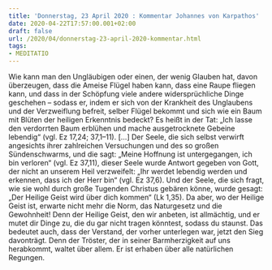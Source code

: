 ```yaml
---
title: 'Donnerstag, 23 April 2020 : Kommentar Johannes von Karpathos'
date: 2020-04-22T17:57:00.001+02:00
draft: false
url: /2020/04/donnerstag-23-april-2020-kommentar.html
tags: 
- MEDITATIO
---
```


Wie kann man den Ungläubigen oder einen, der wenig Glauben hat, davon überzeugen, dass die Ameise Flügel haben kann, dass eine Raupe fliegen kann, und dass in der Schöpfung viele andere widersprüchliche Dinge geschehen – sodass er, indem er sich von der Krankheit des Unglaubens und der Verzweiflung befreit, selber Flügel bekommt und sich wie ein Baum mit Blüten der heiligen Erkenntnis bedeckt? Es heißt in der Tat: „Ich lasse den verdorrten Baum erblühen und mache ausgetrocknete Gebeine lebendig“ (vgl. Ez 17,24; 37,1–11). \[…\] Der Seele, die sich selbst verwirft angesichts ihrer zahlreichen Versuchungen und des so großen Sündenschwarms, und die sagt: „Meine Hoffnung ist untergegangen, ich bin verloren“ (vgl. Ez 37,11), dieser Seele wurde Antwort gegeben von Gott, der nicht an unserem Heil verzweifelt: „Ihr werdet lebendig werden und erkennen, dass ich der Herr bin“ (vgl. Ez 37,6). Und der Seele, die sich fragt, wie sie wohl durch große Tugenden Christus gebären könne, wurde gesagt: „Der Heilige Geist wird über dich kommen“ (Lk 1,35). Da aber, wo der Heilige Geist ist, erwarte nicht mehr die Norm, das Naturgesetz und die Gewohnheit! Denn der Heilige Geist, den wir anbeten, ist allmächtig, und er mutet dir Dinge zu, die du gar nicht tragen könntest, sodass du staunst. Das bedeutet auch, dass der Verstand, der vorher unterlegen war, jetzt den Sieg davonträgt. Denn der Tröster, der in seiner Barmherzigkeit auf uns herabkommt, waltet über allem. Er ist erhaben über alle natürlichen Regungen.